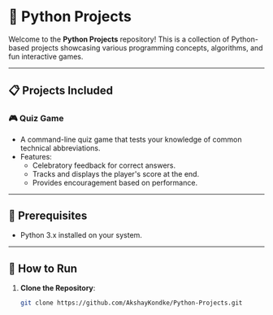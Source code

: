 # 🐍 Python Projects

Welcome to the **Python Projects** repository! This is a collection of Python-based projects showcasing various programming concepts, algorithms, and fun interactive games.

---

## 📋 Projects Included

### 🎮 Quiz Game
- A command-line quiz game that tests your knowledge of common technical abbreviations.
- Features:
  - Celebratory feedback for correct answers.
  - Tracks and displays the player's score at the end.
  - Provides encouragement based on performance.

---

## 🔧 Prerequisites
- Python 3.x installed on your system.

---

## 🚀 How to Run
1. **Clone the Repository**:
   ```bash
   git clone https://github.com/AkshayKondke/Python-Projects.git
